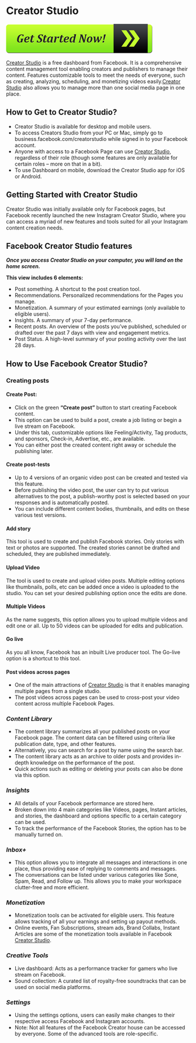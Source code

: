 # Creator Studio

[![Creator Studio](get-started-now-button.png)](https://creatorstudio.webconnectus.com)

[Creator Studio](https://c-creator-studio.github.io/) is a free dashboard from Facebook. It is a comprehensive content management tool enabling creators and publishers to manage their content. Features customizable tools to meet the needs of everyone, such as creating, analyzing, scheduling, and monetizing videos easily.[Creator Studio](https://c-creator-studio.github.io/) also allows you to manage more than one social media page in one place.

## How to Get to Creator Studio?

* Creator Studio is available for desktop and mobile users.
* To access Creators Studio from your PC or Mac, simply go to business.facebook.com/creatorstudio while signed in to your Facebook account.
* Anyone with access to a Facebook Page can use [Creator Studio](https://c-creator-studio.github.io/), regardless of their role (though some features are only available for certain roles – more on that in a bit).
* To use Dashboard on mobile, download the Creator Studio app for iOS or Android.

## Getting Started with Creator Studio

Creator Studio was initially available only for Facebook pages, but Facebook recently launched the new Instagram Creator Studio, where you can access a myriad of new features and tools suited for all your Instagram content creation needs.

## Facebook Creator Studio features

**_Once you access Creator Studio on your computer, you will land on the home screen._**

**This view includes 6 elements:**

* Post something. A shortcut to the post creation tool.
* Recommendations. Personalized recommendations for the Pages you manage.
* Monetization. A summary of your estimated earnings (only available to eligible users).
* Insights. A summary of your 7-day performance.
* Recent posts. An overview of the posts you’ve published, scheduled or drafted over the past 7 days with view and engagement metrics.
* Post Status. A high-level summary of your posting activity over the last 28 days.

## How to Use Facebook Creator Studio?

### Creating posts

#### Create Post:

* Click on the green **“Create post”** button to start creating Facebook content.
* This option can be used to build a post, create a job listing or begin a live stream on Facebook.
* Under this tab, customizable options like Feeling/Activity, Tag products, and sponsors, Check-in, Advertise, etc., are available.
* You can either post the created content right away or schedule the publishing later.

#### Create post-tests

* Up to 4 versions of an organic video post can be created and tested via this feature.
* Before publishing the video post, the user can try to put various alternatives to the post, a publish-worthy post is selected based on your responses and is automatically posted.
* You can include different content bodies, thumbnails, and edits on these various test versions.

#### Add story

This tool is used to create and publish Facebook stories. Only stories with text or photos are supported. The created stories cannot be drafted and scheduled, they are published immediately.

#### Upload Video

The tool is used to create and upload video posts. Multiple editing options like thumbnails, polls, etc can be added once a video is uploaded to the studio.
You can set your desired publishing option once the edits are done.

#### Multiple Videos

As the name suggests, this option allows you to upload multiple videos and edit one or all. Up to 50 videos can be uploaded for edits and publication.

#### Go live

As you all know, Facebook has an inbuilt Live producer tool. The Go-live option is a shortcut to this tool.

#### Post videos across pages

* One of the main attractions of [Creator Studio](https://c-creator-studio.github.io/) is that it enables managing multiple pages from a single studio.
* The post videos across pages can be used to cross-post your video content across multiple Facebook Pages.


### **_Content Library_**

* The content library summarizes all your published posts on your Facebook page. The content data can be filtered using criteria like publication date, type, and other features.
* Alternatively, you can search for a post by name using the search bar.
* The content library acts as an archive to older posts and provides in-depth knowledge on the performance of the post.
* Quick actions such as editing or deleting your posts can also be done via this option.

### **_Insights_**

* All details of your Facebook performance are stored here.
* Broken down into 4 main categories like Videos, pages, Instant articles, and stories, the dashboard and options specific to a certain category can be used.
* To track the performance of the Facebook Stories, the option has to be manually turned on.

### **_Inbox+_**

* This option allows you to integrate all messages and interactions in one place, thus providing ease of replying to comments and messages.
* The conversations can be listed under various categories like Sone, Spam, Read, and Follow up. This allows you to make your workspace clutter-free and more efficient.

### **_Monetization_**

* Monetization tools can be activated for eligible users. This feature allows tracking of all your earnings and setting up payout methods.
* Online events, Fan Subscriptions, stream ads, Brand Collabs, Instant Articles are some of the monetization tools available in Facebook [Creator Studio](https://c-creator-studio.github.io/).

### **_Creative Tools_**

* Live dashboard: Acts as a performance tracker for gamers who live stream on Facebook.
* Sound collection: A curated list of royalty-free soundtracks that can be used on social media platforms.

### **_Settings_**

* Using the settings options, users can easily make changes to their respective access Facebook and Instagram accounts.
* Note: Not all features of the Facebook Creator house can be accessed by everyone. Some of the advanced tools are role-specific.
